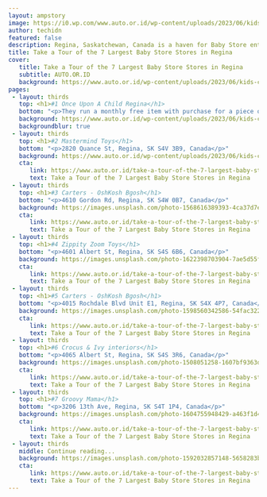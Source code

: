 ```yaml
---
layout: ampstory
image: https://i0.wp.com/www.auto.or.id/wp-content/uploads/2023/06/kids-clothing-cottage-0-regina-1686325160.jpeg?resize=640,853
author: techidn
featured: false
description: Regina, Saskatchewan, Canada is a haven for Baby Store enthusiasts, boasting an impressive array of 7 top-notch establishments. Whether youre a seasoned connoisseur or simply curious to exp
title: Take a Tour of the 7 Largest Baby Store Stores in Regina
cover:
   title: Take a Tour of the 7 Largest Baby Store Stores in Regina
   subtitle: AUTO.OR.ID
   background: https://www.auto.or.id/wp-content/uploads/2023/06/kids-clothing-cottage-0-regina-1686325160.jpeg
pages: 
 - layout: thirds
   top: <h1>#1 Once Upon A Child Regina</h1>
   bottom: "<p>They run a monthly free item with purchase for a piece of clothing up to 12m, I questioned why they limit the size of up to 12m when majority of babies will not follow</p>"
   background: https://www.auto.or.id/wp-content/uploads/2023/06/kids-clothing-cottage-1-regina-1686325161.jpeg
   backgroundblur: true
 - layout: thirds
   top: <h1>#2 Mastermind Toys</h1>
   bottom: "<p>2820 Quance St, Regina, SK S4V 3B9, Canada</p>"
   background: https://www.auto.or.id/wp-content/uploads/2023/06/kids-clothing-cottage-2-regina-1686325162.jpeg
   cta:
      link: https://www.auto.or.id/take-a-tour-of-the-7-largest-baby-store-stores-in-regina/
      text: Take a Tour of the 7 Largest Baby Store Stores in Regina
 - layout: thirds
   top: <h1>#3 Carters - OshKosh Bgosh</h1>
   bottom: "<p>4610 Gordon Rd, Regina, SK S4W 0B7, Canada</p>"
   background: https://images.unsplash.com/photo-1568616389393-4ca37d7e129f?ixlib=rb-4.0.3&ixid=MnwxMjA3fDB8MHxwaG90by1wYWdlfHx8fGVufDB8fHx8&auto=format&fit=crop&w=640&h=853&q=80
   cta:
      link: https://www.auto.or.id/take-a-tour-of-the-7-largest-baby-store-stores-in-regina/
      text: Take a Tour of the 7 Largest Baby Store Stores in Regina
 - layout: thirds
   top: <h1>#4 Zippity Zoom Toys</h1>
   bottom: "<p>4601 Albert St, Regina, SK S4S 6B6, Canada</p>"
   background: https://images.unsplash.com/photo-1622398703904-7ae5d55f8e1a?ixlib=rb-4.0.3&ixid=MnwxMjA3fDB8MHxwaG90by1wYWdlfHx8fGVufDB8fHx8&auto=format&fit=crop&w=640&h=853&q=80
   cta:
      link: https://www.auto.or.id/take-a-tour-of-the-7-largest-baby-store-stores-in-regina/
      text: Take a Tour of the 7 Largest Baby Store Stores in Regina
 - layout: thirds
   top: <h1>#5 Carters - OshKosh Bgosh</h1>
   bottom: "<p>4015 Rochdale Blvd Unit E1, Regina, SK S4X 4P7, Canada</p>"
   background: https://images.unsplash.com/photo-1598560342586-54fac322e093?ixlib=rb-4.0.3&ixid=MnwxMjA3fDB8MHxwaG90by1wYWdlfHx8fGVufDB8fHx8&auto=format&fit=crop&w=640&h=853&q=80
   cta:
      link: https://www.auto.or.id/take-a-tour-of-the-7-largest-baby-store-stores-in-regina/
      text: Take a Tour of the 7 Largest Baby Store Stores in Regina
 - layout: thirds
   top: <h1>#6 Crocus & Ivy interiors</h1>
   bottom: "<p>4065 Albert St, Regina, SK S4S 3R6, Canada</p>"
   background: https://images.unsplash.com/photo-1508051258-1607bf9363da?ixlib=rb-4.0.3&ixid=MnwxMjA3fDB8MHxwaG90by1wYWdlfHx8fGVufDB8fHx8&auto=format&fit=crop&w=640&h=853&q=80
   cta:
      link: https://www.auto.or.id/take-a-tour-of-the-7-largest-baby-store-stores-in-regina/
      text: Take a Tour of the 7 Largest Baby Store Stores in Regina
 - layout: thirds
   top: <h1>#7 Groovy Mama</h1>
   bottom: "<p>3206 13th Ave, Regina, SK S4T 1P4, Canada</p>"
   background: https://images.unsplash.com/photo-1604755948429-a463f1d43c45?ixlib=rb-4.0.3&ixid=MnwxMjA3fDB8MHxwaG90by1wYWdlfHx8fGVufDB8fHx8&auto=format&fit=crop&w=640&h=853&q=80
   cta:
      link: https://www.auto.or.id/take-a-tour-of-the-7-largest-baby-store-stores-in-regina/
      text: Take a Tour of the 7 Largest Baby Store Stores in Regina
 - layout: thirds
   middle: Continue reading...
   background: https://images.unsplash.com/photo-1592032857148-5658283bb67b?ixlib=rb-4.0.3&ixid=MnwxMjA3fDB8MHxwaG90by1wYWdlfHx8fGVufDB8fHx8&auto=format&fit=crop&w=640&h=853&q=80
   cta:
      link: https://www.auto.or.id/take-a-tour-of-the-7-largest-baby-store-stores-in-regina/
      text: Take a Tour of the 7 Largest Baby Store Stores in Regina
---
```

